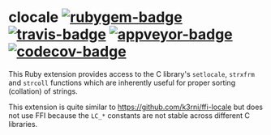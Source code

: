 # clocale [![rubygem-badge][]][rubygem] [![travis-badge][]][travis] [![appveyor-badge][]][appveyor] [![codecov-badge][]][codecov]

[rubygem]:        https://badge.fury.io/rb/clocale
[rubygem-badge]:  https://badge.fury.io/rb/clocale.svg
[travis]:         https://travis-ci.org/avdv/clocale
[travis-badge]:   https://travis-ci.org/avdv/clocale.svg?branch=master
[appveyor]:       https://ci.appveyor.com/project/avdv/clocale/branch/master
[appveyor-badge]: https://ci.appveyor.com/api/projects/status/l7pp3mjqvocb2n9r/branch/master?svg=true
[codecov]:        https://codecov.io/gh/avdv/clocale
[codecov-badge]:  https://codecov.io/gh/avdv/clocale/branch/master/graph/badge.svg

This Ruby extension provides access to the C library's `setlocale`, `strxfrm`
and `strcoll` functions which are inherently useful for proper sorting
(collation) of strings.

This extension is quite similar to https://github.com/k3rni/ffi-locale but
does not use FFI because the `LC_*` constants are not stable across different C
libraries.
